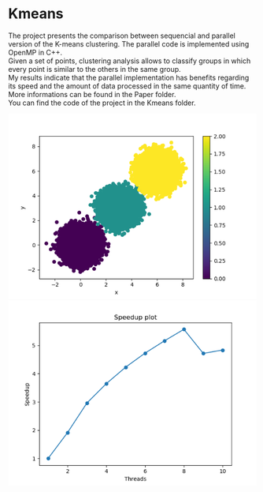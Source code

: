 # Kmeans
The project presents the comparison between sequencial and parallel version of
the K-means clustering. The parallel code is implemented
using OpenMP in C++. <br />
Given a set of points, clustering analysis allows to classify groups in which every point is similar to the others in the same group. <br />
My results indicate that the parallel
implementation has benefits regarding its speed and the
amount of data processed in the same quantity of time.  <br />
More informations can be found in the Paper folder.  <br />
You can find the code of the project in the Kmeans folder.

![Image detection](Immagini/cluster2D.png)
![Image detection](Immagini/speedup2Mnew.png)

